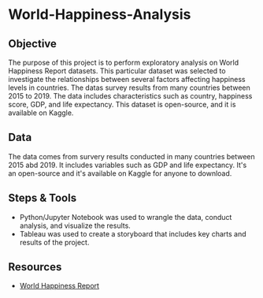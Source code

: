 # World-Happiness-Analysis

## Objective 
The purpose of this project is to perform exploratory analysis on World Happiness Report datasets. This particular dataset was selected to investigate the relationships between several factors affecting  happiness levels in countries. The datas survey results from many countries between 2015 to 2019. The data includes characteristics such as country, happiness score, GDP, and life expectancy. This dataset is open-source, and it is available on Kaggle. 

## Data
The data comes from survery results conducted in many countries between 2015 abd 2019. It includes variables such as GDP and life expectancy. It's an open-source and it's available on Kaggle for anyone to download. 

## Steps & Tools 
- Python/Jupyter Notebook was used to wrangle the data, conduct analysis, and visualize the results. 
- Tableau was used to create a storyboard that includes key charts and results of the project.

## Resources
- [World Happiness Report](https://www.kaggle.com/datasets/unsdsn/world-happiness)
